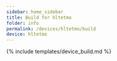```yaml
---
sidebar: home_sidebar
title: Build for hltetmo
folder: info
permalink: /devices/hltetmo/build
device: hltetmo
---
```

{% include templates/device_build.md %}

